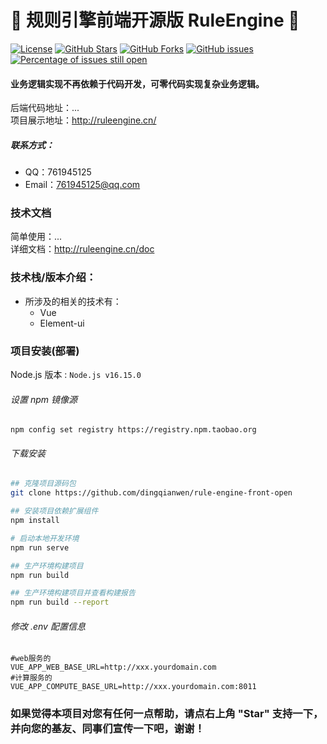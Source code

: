 # 📌 规则引擎前端开源版 RuleEngine 📌

[![License](https://img.shields.io/badge/license-Apache%202-4EB1BA.svg)](https://www.apache.org/licenses/LICENSE-2.0.html)
[![GitHub Stars](https://img.shields.io/github/stars/dingqianwen/rule-engine-front-open)](https://github.com/dingqianwen/rule-engine-front-v2/stargazers)
[![GitHub Forks](https://img.shields.io/github/forks/dingqianwen/rule-engine-front-open)](https://github.com/dingqianwen/rule-engine-front-v2/fork)
[![GitHub issues](https://img.shields.io/github/issues/dingqianwen/rule-engine-front-open.svg)](https://github.com/dingqianwen/rule-engine-front-v2/issues)
[![Percentage of issues still open](http://isitmaintained.com/badge/open/dingqianwen/rule-engine-front-open.svg)](https://github.com/dingqianwen/rule-engine-front-v2/issues "Percentage of issues still open")

#### 业务逻辑实现不再依赖于代码开发，可零代码实现复杂业务逻辑。

后端代码地址：... <br>
项目展示地址：http://ruleengine.cn/

##### 联系方式：

- QQ：761945125
- Email：761945125@qq.com

### 技术文档

简单使用：... <br>
详细文档：http://ruleengine.cn/doc

### 技术栈/版本介绍：

- 所涉及的相关的技术有：
    - Vue
    - Element-ui

### 项目安装(部署)

Node.js 版本 : `Node.js v16.15.0`

###### 设置 npm 镜像源

```language
npm config set registry https://registry.npm.taobao.org
```

###### 下载安装

```bash
## 克隆项目源码包
git clone https://github.com/dingqianwen/rule-engine-front-open

## 安装项目依赖扩展组件
npm install

# 启动本地开发环境
npm run serve

## 生产环境构建项目
npm run build

## 生产环境构建项目并查看构建报告
npm run build --report
```

###### 修改 .env 配置信息

```env
#web服务的
VUE_APP_WEB_BASE_URL=http://xxx.yourdomain.com
#计算服务的
VUE_APP_COMPUTE_BASE_URL=http://xxx.yourdomain.com:8011 
```

### 如果觉得本项目对您有任何一点帮助，请点右上角 "Star" 支持一下， 并向您的基友、同事们宣传一下吧，谢谢！

